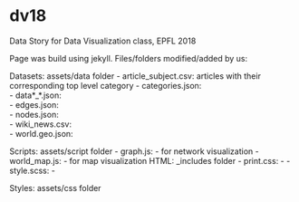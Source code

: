 # dv18
Data Story for Data Visualization class, EPFL 2018



Page was build using jekyll.
Files/folders modified/added by us:

Datasets: assets/data folder
          -   article_subject.csv: articles with their corresponding top level category
          -   categories.json:          
          -   data*\_*.json:            
          -   edges.json:               
          -   nodes.json:               
          -   wiki\_news.csv:           
          -   world.geo.json:           
          
Scripts:  assets/script folder
          -    graph.js:                - for network visualization
          -    world_map.js:            - for map visualization
HTML:     \_includes folder
          -   print.css:                - 
          -   style.scss:               -

Styles:   assets/css folder
